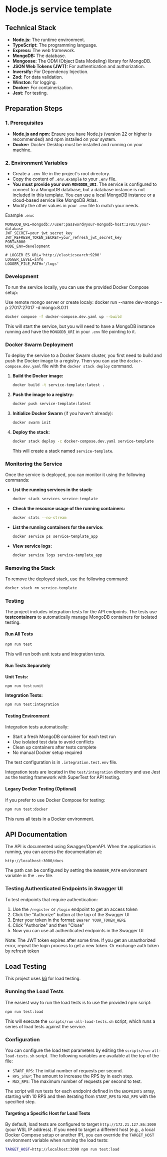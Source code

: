 # Node.js service template

## Technical Stack

- **Node.js:** The runtime environment.
- **TypeScript:** The programming language.
- **Express:** The web framework.
- **MongoDB:** The database.
- **Mongoose:** The ODM (Object Data Modeling) library for MongoDB.
- **JSON Web Tokens (JWT):** For authentication and authorization.
- **Inversify:** For Dependency Injection.
- **Zod:** For data validation.
- **Winston**: for logging.
- **Docker:** For containerization.
- **Jest:** For testing.

## Preparation Steps

### 1. Prerequisites

- **Node.js and npm:** Ensure you have Node.js (version 22 or higher is recommended) and npm installed on your system.
- **Docker:** Docker Desktop must be installed and running on your machine.

### 2. Environment Variables

- Create a `.env` file in the project's root directory.
- Copy the content of `.env.example` to your `.env` file.
- **You must provide your own `MONGODB_URI`**. The service is configured to connect to a MongoDB database, but a database instance is not included in this template. You can use a local MongoDB instance or a cloud-based service like MongoDB Atlas.
- Modify the other values in your `.env` file to match your needs.

Example `.env`:

```properties
MONGODB_URI=mongodb://user:password@your-mongodb-host:27017/your-database
JWT_SECRET=your_jwt_secret_key
JWT_REFRESH_TOKEN_SECRET=your_refresh_jwt_secret_key
PORT=3000
NODE_ENV=development

# LOGGER_ES_URL='http://elasticsearch:9200'
LOGGER_LEVEL=info
LOGGER_FILE_PATH='/logs'
```

### Development

To run the service locally, you can use the provided Docker Compose setup:

Use remote mongo server or create localy:
docker run --name dev-mongo -p 27017:27017 -d mongo:8.0.11

```bash
docker compose -f docker-compose.dev.yaml up --build
```

This will start the service, but you will need to have a MongoDB instance running and have the `MONGODB_URI` in your `.env` file pointing to it.

### Docker Swarm Deployment

To deploy the service to a Docker Swarm cluster, you first need to build and push the Docker image to a registry. Then you can use the `docker-compose.dev.yaml` file with the `docker stack deploy` command.

1.  **Build the Docker image:**
    ```bash
    docker build -t service-template:latest .
    ```

2.  **Push the image to a registry:**
    ```bash
    docker push service-template:latest
    ```

3.  **Initialize Docker Swarm** (if you haven't already):
    ```bash
    docker swarm init
    ```

4.  **Deploy the stack:**
    ```bash
    docker stack deploy -c docker-compose.dev.yaml service-template
    ```
    This will create a stack named `service-template`.

### Monitoring the Service

Once the service is deployed, you can monitor it using the following commands:

-   **List the running services in the stack:**
    ```bash
    docker stack services service-template
    ```

-   **Check the resource usage of the running containers:**
    ```bash
    docker stats --no-stream
    ```

-   **List the running containers for the service:**
    ```bash
    docker service ps service-template_app
    ```

-   **View service logs:**
    ```bash
    docker service logs service-template_app
    ```

### Removing the Stack

To remove the deployed stack, use the following command:

```bash
docker stack rm service-template
```

### Testing

The project includes integration tests for the API endpoints. The tests use **testcontainers** to automatically manage MongoDB containers for isolated testing.

#### Run All Tests

```bash
npm run test
```

This will run both unit tests and integration tests.

#### Run Tests Separately

**Unit Tests:**
```bash
npm run test:unit
```

**Integration Tests:**
```bash
npm run test:integration
```

#### Testing Environment

Integration tests automatically:
- Start a fresh MongoDB container for each test run
- Use isolated test data to avoid conflicts
- Clean up containers after tests complete
- No manual Docker setup required

The test configuration is in `.integration.test.env` file.

Integration tests are located in the `test/integration` directory and use Jest as the testing framework with SuperTest for API testing.

#### Legacy Docker Testing (Optional)

If you prefer to use Docker Compose for testing:

```bash
npm run test:docker
```

This runs all tests in a Docker environment.

## API Documentation

The API is documented using Swagger/OpenAPI. When the application is running, you can access the documentation at:

```
http://localhost:3000/docs
```

The path can be configured by setting the `SWAGGER_PATH` environment variable in the `.env` file.

### Testing Authenticated Endpoints in Swagger UI

To test endpoints that require authentication:

1. Use the `/register` or `/login` endpoint to get an access token
2. Click the "Authorize" button at the top of the Swagger UI
3. Enter your token in the format: `Bearer YOUR_TOKEN_HERE`
4. Click "Authorize" and then "Close"
5. Now you can use all authenticated endpoints in the Swagger UI

Note: The JWT token expires after some time. If you get an unauthorized error, repeat the login process to get a new token. Or exchange auth token by refresh token

## Load Testing

This project uses [k6](https://k6.io/) for load testing.

### Running the Load Tests

The easiest way to run the load tests is to use the provided npm script:

```bash
npm run test:load
```

This will execute the `scripts/run-all-load-tests.sh` script, which runs a series of load tests against the service.

### Configuration

You can configure the load test parameters by editing the `scripts/run-all-load-tests.sh` script. The following variables are available at the top of the file:

- `START_RPS`: The initial number of requests per second.
- `RPS_STEP`: The amount to increase the RPS by in each step.
- `MAX_RPS`: The maximum number of requests per second to test.

The script will run tests for each endpoint defined in the `ENDPOINTS` array, starting with 10 RPS and then iterating from `START_RPS` to `MAX_RPS` with the specified step.

#### Targeting a Specific Host for Load Tests

By default, load tests are configured to target `http://172.21.127.86:3000` (your WSL IP address). If you need to target a different host (e.g., a local Docker Compose setup or another IP), you can override the `TARGET_HOST` environment variable when running the load tests:

```bash
TARGET_HOST=http://localhost:3000 npm run test:load
```

